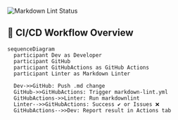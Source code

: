 ![Markdown Lint Status](https://github.com/kyk-131/markdown_lint/actions/workflows/markdown-lint.yml/badge.svg)


## 🧪 CI/CD Workflow Overview

```mermaid
sequenceDiagram
  participant Dev as Developer
  participant GitHub
  participant GitHubActions as GitHub Actions
  participant Linter as Markdown Linter

  Dev->>GitHub: Push .md change
  GitHub->>GitHubActions: Trigger markdown-lint.yml
  GitHubActions->>Linter: Run markdownlint
  Linter-->>GitHubActions: Success ✔ or Issues ❌
  GitHubActions-->>Dev: Report result in Actions tab
